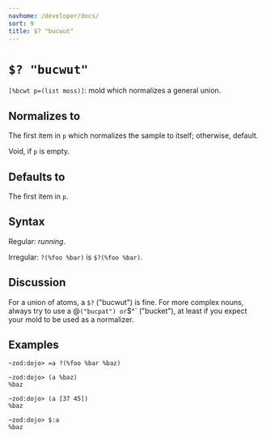 ```yaml
---
navhome: /developer/docs/
sort: 9
title: $? "bucwut"
---
```


# `$? "bucwut"`

`[%bcwt p=(list moss)]`: mold which normalizes a general union.

## Normalizes to

The first item in `p` which normalizes the sample to itself;
otherwise, default.

Void, if `p` is empty.

## Defaults to

The first item in `p`. 

## Syntax

Regular: *running*.

Irregular: `?(%foo %bar)` is `$?(%foo %bar)`.

## Discussion

For a union of atoms, a `$?` ("bucwut") is fine.  For more complex nouns,
always try to use a $% ("buccen"), `$@` ("bucpat") or `$^` ("bucket"), at 
least if you expect your mold to be used as a normalizer.

## Examples

```
~zod:dojo> =a ?(%foo %bar %baz)

~zod:dojo> (a %baz)
%baz

~zod:dojo> (a [37 45])
%baz

~zod:dojo> $:a
%baz
```
